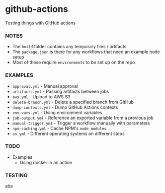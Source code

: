 # github-actions
Testing things with GitHub actions

### NOTES
- The `build` folder contains any temporary files / artifacts
- The `package.json` is there for any workflows that need an example node setup
- Most of these require `environments` to be set up on the repo

### EXAMPLES
- `approval.yml` - Manual approval
- `artifacts.yml` - Passing artifacts between jobs
- `aws.yml` - Upload to AWS S3
- `delete-branch.yml` - Delete a specified branch from GitHub
- `dump-contexts.yml` - Dump GitHub Actions contexts
- `env-vars.yml` - Using environment variables
- `job-output.yml` - Reference an exported variable from a previous job
- `manual-trigger.yml` - Trigger a workflow manually with parameters
- `npm-caching.yml` - Cache NPM's `node_modules`
- `os.yml` - Different operating systems on different steps

### TODO
- Examples
    - Using docker in an action

### TESTING
aba
